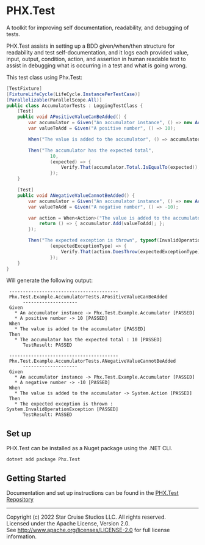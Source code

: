 ﻿# PHX.Test

A toolkit for improving self documentation, readability, and debugging of tests.

PHX.Test assists in setting up a BDD given/when/then structure for readability
and test self-documentation, and it logs each provided value, input, output,
condition, action, and assertion in human readable text to assist in debugging
what is occurring in a test and what is going wrong.

This test class using Phx.Test:

```csharp
[TestFixture]
[FixtureLifeCycle(LifeCycle.InstancePerTestCase)]
[Parallelizable(ParallelScope.All)]
public class AccumulatorTests : LoggingTestClass {
    [Test]
    public void APositiveValueCanBeAdded() {
        var accumulator = Given("An accumulator instance", () => new Accumulator());
        var valueToAdd = Given("A positive number", () => 10);

        When("The value is added to the accumulator", () => accumulator.Add(valueToAdd));

        Then("The accumulator has the expected total",
                10,
                (expected) => {
                    Verify.That(accumulator.Total.IsEqualTo(expected));
                });
    }

    [Test]
    public void ANegativeValueCannotBeAdded() {
        var accumulator = Given("An accumulator instance", () => new Accumulator());
        var valueToAdd = Given("A negative number", () => -10);

        var action = When<Action>("The value is added to the accumulator",() => {
            return () => { accumulator.Add(valueToAdd); };
        });

        Then("The expected exception is thrown", typeof(InvalidOperationException),
                (expectedExceptionType) => {
                    Verify.That(action.DoesThrow(expectedExceptionType));
                });
    }
}
```

Will generate the following output:

```text
 ---------------------------------------- 
 Phx.Test.Example.AccumulatorTests.APositiveValueCanBeAdded 
      -------------------- 
 Given 
   * An accumulator instance -> Phx.Test.Example.Accumulator [PASSED] 
   * A positive number -> 10 [PASSED] 
 When 
   * The value is added to the accumulator [PASSED] 
 Then 
   * The accumulator has the expected total : 10 [PASSED] 
      TestResult: PASSED 

 ---------------------------------------- 
 Phx.Test.Example.AccumulatorTests.ANegativeValueCannotBeAdded 
      -------------------- 
 Given 
   * An accumulator instance -> Phx.Test.Example.Accumulator [PASSED] 
   * A negative number -> -10 [PASSED] 
 When 
   * The value is added to the accumulator -> System.Action [PASSED] 
 Then 
   * The expected exception is thrown : System.InvalidOperationException [PASSED] 
      TestResult: PASSED 
```

## Set up

PHX.Test can be installed as a Nuget package using the .NET CLI.

```shell
dotnet add package Phx.Test
```

## Getting Started

Documentation and set up instructions can be found in
the [PHX.Test Repository](https://github.com/StarCruiseStudios/PhxTest)

---

Copyright (c) 2022 Star Cruise Studios LLC. All rights reserved.  
Licensed under the Apache License, Version 2.0.  
See http://www.apache.org/licenses/LICENSE-2.0 for full license information.
